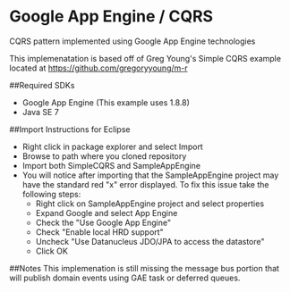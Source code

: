 Google App Engine / CQRS
=========================

CQRS pattern implemented using Google App Engine technologies

This implemenatation is based off of Greg Young's Simple CQRS example
located at https://github.com/gregoryyoung/m-r

##Required SDKs
- Google App Engine (This example uses 1.8.8)
- Java SE 7

##Import Instructions for Eclipse
- Right click in package explorer and select Import
- Browse to path where you cloned repository
- Import both SimpleCQRS and SampleAppEngine
- You will notice after importing that the SampleAppEngine project may have the standard red "x" error displayed. To fix this issue take the following steps:
	* Right click on SampleAppEngine project and select properties
	* Expand Google and select App Engine
	* Check the "Use Google App Engine"
	* Check "Enable local HRD support"
	* Uncheck "Use Datanucleus JDO/JPA to access the datastore"
	* Click OK

##Notes
This implemenation is still missing the message bus portion that will
publish domain events using GAE task or deferred queues.
